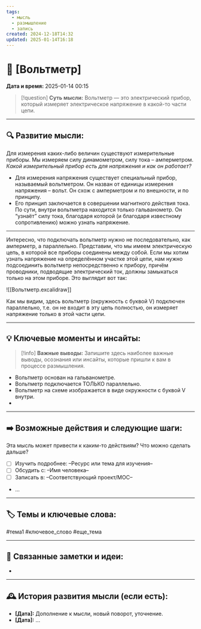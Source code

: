 ```yaml
---
tags:
  - мысль
  - размышление
  - запись
created: 2024-12-18T14:32
updated: 2025-01-14T16:18
---
```


# 💭  [Вольтметр]

**Дата и время:** 2025-01-14 00:15

> [!question] **Суть мысли:**
> Вольтметр — это электрический прибор, который измеряет электрическое напряжение в какой-то части цепи.

---

## 🔍 Развитие мысли:

Для измерения каких-либо величин существуют измерительные приборы. Мы измеряем силу динамометром, силу тока – амперметром. 
*Какой измерительный прибор есть для напряжения и как он работает?*
- Для измерения напряжения существует специальный прибор, называемый вольтметром. Он назван от единицы измерения напряжения – вольт. Он схож с амперметром и по внешности, и по принципу.
- Его принцип заключается в совершении магнитного действия тока. По сути, внутри вольтметра находится только гальванометр. Он “узнаёт” силу тока, благодаря которой (и благодаря известному сопротивлению) можно узнать напряжение.
- - -

Интересно, что подключать вольтметр нужно не последовательно, как амперметр, а параллельно. Представим, что мы имеем электрическую цепь, в которой все приборы соединены между собой. Если мы хотим узнать напряжение на определённом участке этой цепи, нам нужно подсоединить вольтметр непосредственно к прибору, причём проводники, подводящие электрический ток, должны замыкаться только на этом приборе. Это выглядит вот так:

![[Вольтметр.excalidraw]]

Как мы видим, здесь вольтметр (окружность с буквой V) подключен параллельно, т.е. он не входит в эту цепь полностью, он измеряет напряжение только в этой части цепи.

---

## 💡 Ключевые моменты и инсайты:

> [!info] **Важные выводы:**
> Запишите здесь наиболее важные выводы, осознания или инсайты, которые пришли к вам в процессе размышления.

- Вольтметр основан на гальванометре.
- Вольтметр подключается ТОЛЬКО параллельно.
- Вольтметр на схеме изображается в виде окружности с буквой V внутри.
- 

---

## ➡️ Возможные действия и следующие шаги:

Эта мысль может привести к каким-то действиям? Что можно сделать дальше?

- [ ] Изучить подробнее: –Ресурс или тема для изучения–
- [ ] Обсудить с: –Имя человека–
- [ ] Записать в: –Соответствующий проект/MOC–
- ...

---

## 🏷️ Темы и ключевые слова:

#тема1 #ключевое_слово #еще_тема

---

## 🔄 Связанные заметки и идеи:

- 

---

## 🕰️ История развития мысли (если есть):

* **[Дата]:**  Дополнение к мысли, новый поворот, уточнение.
* **[Дата]:**  ...